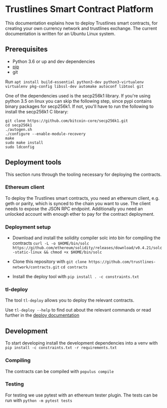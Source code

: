 # Trustlines Smart Contract Platform

This documentation explains how to deploy Trustlines smart contracts, for creating your own currency network and trustlines exchange. The current documentation is written for an Ubuntu Linux system.

## Prerequisites

 * Python 3.6 or up and dev dependencies
 * [pip](https://pip.pypa.io/en/stable/)
 * git

Run
`apt install build-essential python3-dev python3-virtualenv virtualenv pkg-config libssl-dev automake autoconf libtool git
`

One of the dependencies used is the secp256k1 library. If you're using python 3.5 on linux you can skip the following step, since pypi contains binary packages for secp256k1. If not, you'll have to run the following to install the secp256k1 C library:

```
git clone https://github.com/bitcoin-core/secp256k1.git
cd secp256k1
./autogen.sh
./configure --enable-module-recovery
make
sudo make install
sudo ldconfig
```

## Deployment tools
This section runs through the tooling necessary for deploying the contracts.

### Ethereum client
To deploy the Trustlines smart contracts, you need an ethereum client, e.g. geth or parity, which is synced to the chain you want to use. The client needs to expose the JSON RPC endpoint. Additionally you need an unlocked account with enough ether to pay for the contract deployment.

### Deployment setup

 * Download and install the solidity compiler solc into bin for compiling the contracts
  `curl -L -o $HOME/bin/solc https://github.com/ethereum/solidity/releases/download/v0.4.21/solc-static-linux && chmod +x $HOME/bin/solc`

 * Clone this repository with
 `git clone https://github.com/trustlines-network/contracts.git`
 `cd contracts`

 * Install the deploy tool with
 `pip install . -c constraints.txt`


### tl-deploy

The tool `tl-deploy` allows you to deploy the relevant contracts.

Use `tl-deploy --help` to find out about the relevant commands or read further in the [deploy documentation](docs/deploy.md)


## Development

To start developing install the development dependencies into a venv with
`pip install -c constraints.txt -r requirements.txt`


### Compiling

The contracts can be compiled with
`populus compile`

### Testing
For testing we use pytest with an ethereum tester plugin. The tests can be run with
`python -m pytest tests`
